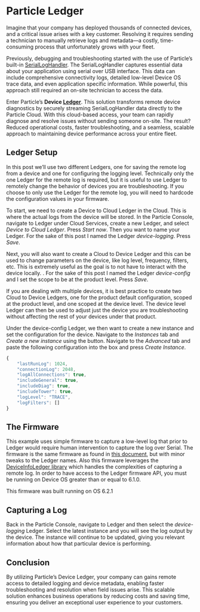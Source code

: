 # Particle Ledger

Imagine that your company has deployed thousands of connected devices, and a critical issue arises with a key customer. Resolving it requires sending a technician to manually retrieve logs and metadata—a costly, time-consuming process that unfortunately grows with your fleet.

Previously, debugging and troubleshooting started with the use of Particle’s built-in [SerialLogHandler](https://docs.particle.io/reference/device-os/api/logging/log-handlers/). The SerialLogHandler captures essential data about your application using serial over USB interface. This data can include comprehensive connectivity logs, detailed low-level Device OS trace data, and even application specific information. While powerful, this approach still required an on-site technician to access the data.

Enter Particle’s **Device [Ledger](https://docs.particle.io/getting-started/logic-ledger/ledger/)**. This solution transforms remote device diagnostics by securely streaming SerialLogHandler data directly to the Particle Cloud. With this cloud-based access, your team can rapidly diagnose and resolve issues without sending someone on-site. The result? Reduced operational costs, faster troubleshooting, and a seamless, scalable approach to maintaining device performance across your entire fleet.

## Ledger Setup

In this post we’ll use two different Ledgers, one for saving the remote log from a device and one for configuring the logging level. Technically only the one Ledger for the remote log is required, but it is useful to use Ledger to remotely change the behavior of devices you are troubleshooting. If you choose to only use the Ledger for the remote log, you will need to hardcode the configuration values in your firmware.

To start, we need to create a Device to Cloud Ledger in the Cloud. This is where the actual logs from the device will be stored. In the Particle Console, navigate to Ledger under Cloud Services, create a new Ledger, and select *Device to Cloud Ledger*. Press *Start now*. Then you want to name your Ledger. For the sake of this post I named the Ledger *device-logging*. Press *Save*.

Next, you will also want to create a Cloud to Device Ledger and this can be used to change parameters on the device, like log level, frequency, filters, etc. This is extremely useful as the goal is to not have to interact with the device locally. . For the sake of this post I named the Ledger *device-config* and I set the scope to be at the product level. Press *Save*.

If you are dealing with multiple devices, it is best practice to create two Cloud to Device Ledgers, one for the product default configuration, scoped at the product level, and one scoped at the device level. The device level Ledger can then be used to adjust just the device you are troubleshooting without affecting the rest of your devices under that product.

Under the device-config Ledger, we then want to create a new instance and set the configuration for the device. Navigate to the *Instances* tab and *Create a new instance* using the button. Navigate to the *Advanced* tab and paste the following configuration into the box and press *Create Instance*.

```jsx
{
    "lastRunLog": 1024,
    "connectionLog": 2048,
    "logAllConnections": true,
    "includeGeneral": true,
    "includeDiag": true,
    "includeTower": true,
    "logLevel": "TRACE",
    "logFilters": []
}
```

## The Firmware

This example uses simple firmware to capture a low-level log that prior to Ledger would require  human intervention to capture the log over Serial. The firmware is the same firmware as found in [this document](https://docs.particle.io/getting-started/logic-ledger/device-info-ledger/), but with minor tweaks to the Ledger names. Also this firmware leverages the [DeviceInfoLedger library](https://github.com/particle-iot/DeviceInfoLedger) which handles the complexities of capturing a remote log.  In order to have access to the Ledger firmware API, you must be running on Device OS greater than or equal to 6.1.0. 

This firmware was built running on OS 6.2.1


## Capturing a Log

Back in the Particle Console, navigate to Ledger and then select the *device-logging* Ledger. Select the latest instance and you will see the log output by the device. The instance will continue to be updated, giving you relevant information about how that particular device is performing.

## Conclusion

By utilizing Particle’s Device Ledger, your company can gains remote access to detailed logging and device metadata, enabling faster troubleshooting and resolution when field issues arise. This scalable solution enhances business operations by reducing costs and saving time, ensuring you deliver an exceptional user experience to your customers.